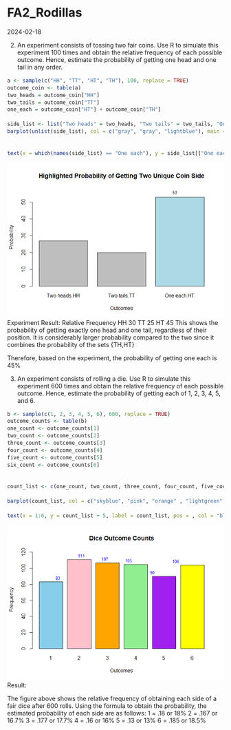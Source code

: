 FA2_Rodillas
================
2024-02-18

2.  An experiment consists of tossing two fair coins. Use R to simulate
    this experiment 100 times and obtain the relative frequency of each
    possible outcome. Hence, estimate the probability of getting one
    head and one tail in any order.

``` r
a <- sample(c("HH", "TT", "HT", "TH"), 100, replace = TRUE)
outcome_coin <- table(a)
two_heads = outcome_coin["HH"]
two_tails = outcome_coin["TT"]
one_each = outcome_coin["HT"] + outcome_coin["TH"]

side_list <- list("Two heads" = two_heads, "Two tails" = two_tails, "One each" = one_each)
barplot(unlist(side_list), col = c("gray", "gray", "lightblue"), main = "Highlighted Probability of Getting Two Unique Coin Side", xlab = "Outcomes", ylab = "Probability", ylim = c(0, max(unlist(side_list)) * 1.1))


text(x = which(names(side_list) == "One each"), y = side_list[["One each"]], labels = round(side_list[["One each"]], 2), pos = 3, cex = 0.8, col = "black")
```

![](RODILLAS,-CHRISTIAN-MIGUEL-T.-FA-2_files/figure-gfm/unnamed-chunk-1-1.png)<!-- -->
Experiment Result: Relative Frequency HH 30 TT 25 HT 45 This shows the
probability of getting exactly one head and one tail, regardless of
their position. It is considerably larger probability compared to the
two since it combines the probability of the sets {TH,HT}

Therefore, based on the experiment, the probability of getting one each
is 45%

3.  An experiment consists of rolling a die. Use R to simulate this
    experiment 600 times and obtain the relative frequency of each
    possible outcome. Hence, estimate the probability of getting each of
    1, 2, 3, 4, 5, and 6.

``` r
b <- sample(c(1, 2, 3, 4, 5, 6), 600, replace = TRUE)
outcome_counts <- table(b)
one_count <- outcome_counts[1]
two_count <- outcome_counts[2]
three_count <- outcome_counts[3]
four_count <- outcome_counts[4]
five_count <- outcome_counts[5]
six_count <- outcome_counts[6]


count_list <- c(one_count, two_count, three_count, four_count, five_count, six_count)

barplot(count_list, col = c("skyblue", "pink", "orange" , "lightgreen" , "purple" , "yellow"),  main = "Dice Outcome Counts", xlab = "Outcomes", ylab = "Frequency", ylim = c(0, max(count_list) * 1.1)) 

text(x = 1:6, y = count_list + 5, label = count_list, pos = , col = "blue", cex = 0.8)
```

![](RODILLAS,-CHRISTIAN-MIGUEL-T.-FA-2_files/figure-gfm/unnamed-chunk-3-1.png)<!-- -->
Result:

The figure above shows the relative frequency of obtaining each side of
a fair dice after 600 rolls. Using the formula to obtain the
probability, the estimated probability of each side are as follows: 1 =
.18 or 18% 2 = .167 or 16.7% 3 = .177 or 17.7% 4 = .16 or 16% 5 = .13 or
13% 6 = .185 or 18.5%
